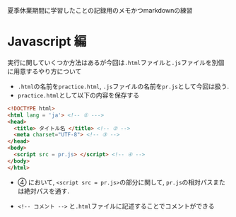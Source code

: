 夏季休業期間に学習したことの記録用のメモかつmarkdownの練習

# Javascript 編

実行に関していくつか方法はあるが今回は`.html`ファイルと`.js`ファイルを別個に用意するやり方について


- `.html`の名前を`practice.html`, `.js`ファイルの名前を`pr.js`として今回は扱う.
- `practice.html`として以下の内容を保存する

``` html
<!DOCTYPE html>
<html lang = 'ja'> <!-- ① --->
<head>
  <title> タイトル名 </title> <!-- ② -->
  <meta charset="UTF-8"> <!-- ③ -->
</head>
<body>
  <script src = pr.js> </script> <!-- ④ -->
</body>
</html>
```

   - ④ において, `<script src = pr.js>`の部分に関して, `pr.js`の相対パスまたは絶対パスを通す.
   
   - `<!-- コメント -->` と`.html`ファイルに記述することでコメントができる



